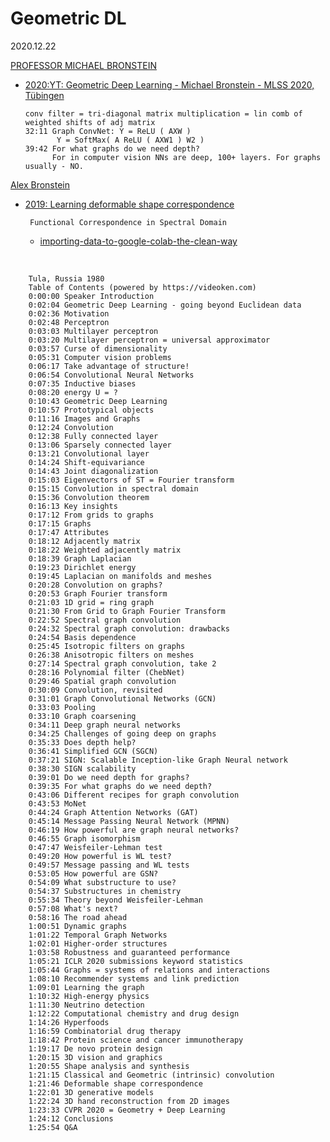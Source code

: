 # Geometric DL
2020.12.22

[PROFESSOR MICHAEL BRONSTEIN](https://www.imperial.ac.uk/people/m.bronstein)<br>
* [2020:YT: Geometric Deep Learning - Michael Bronstein - MLSS 2020, Tübingen](https://www.youtube.com/watch?v=8kTxTX0eBRA)<br>

      conv filter = tri-diagonal matrix multiplication = lin comb of weighted shifts of adj matrix
      32:11 Graph ConvNet: Y = ReLU ( AXW )
             Y = SoftMax( A ReLU ( AXW1 ) W2 )
      39:42 For what graphs do we need depth?
            For in computer vision NNs are deep, 100+ layers. For graphs usually - NO.

[Alex Bronstein](https://bron.cs.technion.ac.il/)<br>
* [2019: Learning deformable shape correspondence](http://www.ipam.ucla.edu/abstract/?tid=15397&pcode=GLWS2)<br>
     
       Functional Correspondence in Spectral Domain
     * [importing-data-to-google-colab-the-clean-way](https://towardsdatascience.com/importing-data-to-google-colab-the-clean-way-5ceef9e9e3c8)<br>
     
[]()<br>

        Tula, Russia 1980
        Table of Contents (powered by https://videoken.com)
        0:00:00 Speaker Introduction
        0:02:04 Geometric Deep Learning - going beyond Euclidean data
        0:02:36 Motivation
        0:02:48 Perceptron
        0:03:03 Multilayer perceptron
        0:03:20 Multilayer perceptron = universal approximator
        0:03:57 Curse of dimensionality
        0:05:31 Computer vision problems
        0:06:17 Take advantage of structure!
        0:06:54 Convolutional Neural Networks
        0:07:35 Inductive biases
        0:08:20 energy U = ?
        0:10:43 Geometric Deep Learning
        0:10:57 Prototypical objects
        0:11:16 Images and Graphs
        0:12:24 Convolution
        0:12:38 Fully connected layer
        0:13:06 Sparsely connected layer
        0:13:21 Convolutional layer
        0:14:24 Shift-equivariance
        0:14:43 Joint diagonalization
        0:15:03 Eigenvectors of ST = Fourier transform
        0:15:15 Convolution in spectral domain
        0:15:36 Convolution theorem
        0:16:13 Key insights
        0:17:12 From grids to graphs
        0:17:15 Graphs
        0:17:47 Attributes
        0:18:12 Adjacently matrix
        0:18:22 Weighted adjacently matrix
        0:18:39 Graph Laplacian
        0:19:23 Dirichlet energy
        0:19:45 Laplacian on manifolds and meshes
        0:20:28 Convolution on graphs?
        0:20:53 Graph Fourier transform
        0:21:03 1D grid = ring graph
        0:21:30 From Grid to Graph Fourier Transform
        0:22:52 Spectral graph convolution
        0:24:32 Spectral graph convolution: drawbacks
        0:24:54 Basis dependence
        0:25:45 Isotropic filters on graphs
        0:26:38 Anisotropic filters on meshes
        0:27:14 Spectral graph convolution, take 2
        0:28:16 Polynomial filter (ChebNet)
        0:29:46 Spatial graph convolution
        0:30:09 Convolution, revisited
        0:31:01 Graph Convolutional Networks (GCN)
        0:33:03 Pooling
        0:33:10 Graph coarsening
        0:34:11 Deep graph neural networks
        0:34:25 Challenges of going deep on graphs
        0:35:33 Does depth help?
        0:36:41 Simplified GCN (SGCN)
        0:37:21 SIGN: Scalable Inception-like Graph Neural network
        0:38:30 SIGN scalability
        0:39:01 Do we need depth for graphs?
        0:39:35 For what graphs do we need depth?
        0:43:06 Different recipes for graph convolution
        0:43:53 MoNet
        0:44:24 Graph Attention Networks (GAT)
        0:45:14 Message Passing Neural Network (MPNN)
        0:46:19 How powerful are graph neural networks?
        0:46:55 Graph isomorphism
        0:47:47 Weisfeiler-Lehman test
        0:49:20 How powerful is WL test?
        0:49:57 Message passing and WL tests
        0:53:05 How powerful are GSN?
        0:54:09 What substructure to use?
        0:54:37 Substructures in chemistry
        0:55:34 Theory beyond Weisfeiler-Lehman
        0:57:08 What's next?
        0:58:16 The road ahead
        1:00:51 Dynamic graphs
        1:01:22 Temporal Graph Networks
        1:02:01 Higher-order structures
        1:03:58 Robustness and guaranteed performance
        1:05:21 ICLR 2020 submissions keyword statistics
        1:05:44 Graphs = systems of relations and interactions
        1:08:10 Recommender systems and link prediction
        1:09:01 Learning the graph
        1:10:32 High-energy physics
        1:11:30 Neutrino detection
        1:12:22 Computational chemistry and drug design
        1:14:26 Hyperfoods
        1:16:59 Combinatorial drug therapy
        1:18:42 Protein science and cancer immunotherapy
        1:19:17 De novo protein design
        1:20:15 3D vision and graphics
        1:20:55 Shape analysis and synthesis
        1:21:15 Classical and Geometric (intrinsic) convolution
        1:21:46 Deformable shape correspondence
        1:22:01 3D generative models
        1:22:24 3D hand reconstruction from 2D images
        1:23:33 CVPR 2020 = Geometry + Deep Learning
        1:24:12 Conclusions
        1:25:54 Q&A
